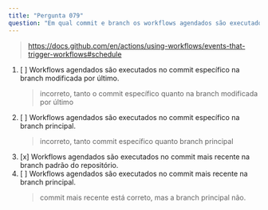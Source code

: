 ```yaml
---
title: "Pergunta 079"
question: "Em qual commit e branch os workflows agendados são executados no GitHub Actions?"
---
```


> https://docs.github.com/en/actions/using-workflows/events-that-trigger-workflows#schedule

1. [ ] Workflows agendados são executados no commit específico na branch modificada por último.
   > incorreto, tanto o commit específico quanto na branch modificada por último
1. [ ] Workflows agendados são executados no commit específico na branch principal.
   > incorreto, tanto commit específico quanto branch principal
1. [x] Workflows agendados são executados no commit mais recente na branch padrão do repositório.
1. [ ] Workflows agendados são executados no commit mais recente na branch principal.
   > commit mais recente está correto, mas a branch principal não.
